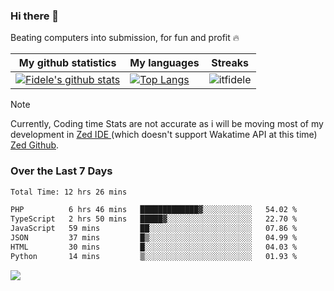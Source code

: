 ### Hi there 👋
<p>Beating computers into submission, for fun and profit 🔥</p>

|My github statistics|My languages|Streaks|
|-|-|-|
|[![Fidele's github stats](https://github-readme-stats.vercel.app/api?username=itfidele&count_private=true&show_icons=true&theme=dark&hide_title=true)](https://github.com/itfidele)|[![Top Langs](https://github-readme-stats.vercel.app/api/top-langs/?username=itfidele&show_icons=true&langs_count=8&theme=dark&layout=compact&hide_title=true)](https://github.com/itfidele)|![itfidele](https://github-readme-streak-stats.herokuapp.com/?user=itfidele&theme=dark)

> [!NOTE]  
> Currently, Coding time Stats are not accurate as i will be moving most of my development in <a href="https://zed.dev" target="_blank"> Zed IDE </a> (which doesn't support Wakatime API at this time) <a href="https://github.com/zed-industries/zed">Zed Github</a>.

### Over the Last 7 Days
<!--START_SECTION:waka-->

```txt
Total Time: 12 hrs 26 mins

PHP          6 hrs 46 mins   █████████████▓░░░░░░░░░░░   54.02 %
TypeScript   2 hrs 50 mins   █████▓░░░░░░░░░░░░░░░░░░░   22.70 %
JavaScript   59 mins         ██░░░░░░░░░░░░░░░░░░░░░░░   07.86 %
JSON         37 mins         █▒░░░░░░░░░░░░░░░░░░░░░░░   04.99 %
HTML         30 mins         █░░░░░░░░░░░░░░░░░░░░░░░░   04.03 %
Python       14 mins         ▒░░░░░░░░░░░░░░░░░░░░░░░░   01.93 %
```

<!--END_SECTION:waka-->



![](https://komarev.com/ghpvc/?username=itfidele)

